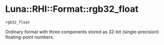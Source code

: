 # Luna::RHI::Format::rgb32_float

```c++
rgb32_float
```

Ordinary format with three components stored as 32-bit (single-precision) floating-point numbers. 

